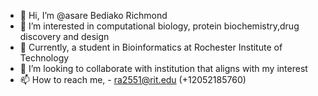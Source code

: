 - 👋 Hi, I’m @asare Bediako Richmond
- 👀 I’m interested in computational biology, protein biochemistry,drug discovery and design
- 🌱 Currently, a student in Bioinformatics at Rochester Institute of Technology
- 💞️ I’m looking to collaborate with institution that aligns with my interest 
- 📫 How to reach me, - ra2551@rit.edu (+12052185760)

<!---
asarebediakoR/asarebediakoR is a ✨ special ✨ repository because its `README.md` (this file) appears on your GitHub profile.
You can click the Preview link to take a look at your changes.
--->
